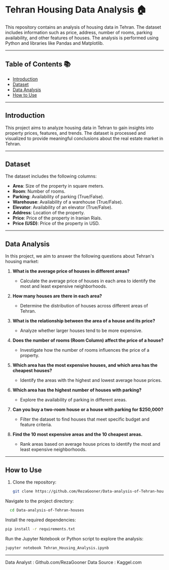# Tehran Housing Data Analysis 🏠

This repository contains an analysis of housing data in Tehran. The dataset includes information such as price, address, number of rooms, parking availability, and other features of houses. The analysis is performed using Python and libraries like Pandas and Matplotlib.

---

## Table of Contents 📚
- [Introduction](#introduction)
- [Dataset](#dataset)
- [Data Analysis](#data-analysis)
- [How to Use](#how-to-use)

---

## Introduction
This project aims to analyze housing data in Tehran to gain insights into property prices, features, and trends. The dataset is processed and visualized to provide meaningful conclusions about the real estate market in Tehran.

---

## Dataset
The dataset includes the following columns:
- **Area**: Size of the property in square meters.
- **Room**: Number of rooms.
- **Parking**: Availability of parking (True/False).
- **Warehouse**: Availability of a warehouse (True/False).
- **Elevator**: Availability of an elevator (True/False).
- **Address**: Location of the property.
- **Price**: Price of the property in Iranian Rials.
- **Price (USD)**: Price of the property in USD.

---

## Data Analysis

In this project, we aim to answer the following questions about Tehran's housing market:

1. **What is the average price of houses in different areas?**
   - Calculate the average price of houses in each area to identify the most and least expensive neighborhoods.

2. **How many houses are there in each area?**
   - Determine the distribution of houses across different areas of Tehran.

3. **What is the relationship between the area of a house and its price?**
   - Analyze whether larger houses tend to be more expensive.

4. **Does the number of rooms (Room Column) affect the price of a house?**
   - Investigate how the number of rooms influences the price of a property.

5. **Which area has the most expensive houses, and which area has the cheapest houses?**
   - Identify the areas with the highest and lowest average house prices.

6. **Which area has the highest number of houses with parking?**
   - Explore the availability of parking in different areas.

7. **Can you buy a two-room house or a house with parking for $250,000?**
   - Filter the dataset to find houses that meet specific budget and feature criteria.

8. **Find the 10 most expensive areas and the 10 cheapest areas.**
   - Rank areas based on average house prices to identify the most and least expensive neighborhoods.

---

## How to Use
1. Clone the repository:
   ```bash
   git clone https://github.com/RezaGooner/Data-analysis-of-Tehran-houses.git
Navigate to the project directory:
  ```bash
    cd Data-analysis-of-Tehran-houses
```
Install the required dependencies: 
```bash
pip install -r requirements.txt
```
Run the Jupyter Notebook or Python script to explore the analysis:
```bash
jupyter notebook Tehran_Housing_Analysis.ipynb
```

 ---
 
Data Analyst : Github.com/RezaGooner
Data Source : Kaggel.com
